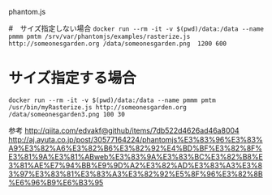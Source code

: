 
phantom.js


#　サイズ指定しない場合
`
docker run --rm -it -v $(pwd)/data:/data --name pmmm pmtm /srv/var/phantomjs/examples/rasterize.js http://someonesgarden.org /data/someonesgarden.png  1200 600
`

# サイズ指定する場合
`
docker run --rm -it -v $(pwd)/data:/data --name pmmm pmtm /usr/bin/myRasterize.js http://someonesgarden.org /data/someonesgarden3.png 100 30
`

参考
<http://qiita.com/edvakf@github/items/7db522d4626ad46a8004>
<http://aj.ayuta.co.jp/post/30577164224/phantomjs%E3%83%96%E3%83%A9%E3%82%A6%E3%82%B6%E3%82%92%E4%BD%BF%E3%82%8F%E3%81%9A%E3%81%ABweb%E3%83%9A%E3%83%BC%E3%82%B8%E3%81%AE%E7%94%BB%E9%9D%A2%E3%82%AD%E3%83%A3%E3%83%97%E3%83%81%E3%83%A3%E3%82%92%E5%8F%96%E3%82%8B%E6%96%B9%E6%B3%95>
